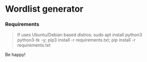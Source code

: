# Wordlist generator

### Requirements
> If uses Ubuntu/Debian based distros:
> sudo apt install python3 python3-tk -y; pip3 install -r requirements.txt; pip install -r requirements.txt

Be happy!
